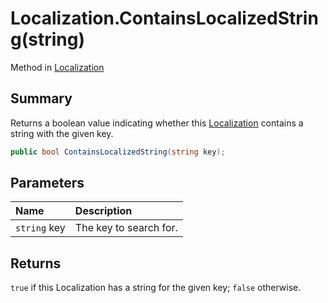 # Localization.ContainsLocalizedString(string)

Method in [Localization](/docs/api/csharp/yarn.unity.localization.md)

## Summary


Returns a boolean value indicating whether this  <a href="yarn.unity.localization.md">Localization</a>  contains a string with the given key.


```csharp
public bool ContainsLocalizedString(string key);
```

## Parameters

|Name|Description|
|:---|:---|
|`string` key|The key to search for.|

## Returns

`true`  if this Localization has a string
for the given key;  `false`  otherwise.

